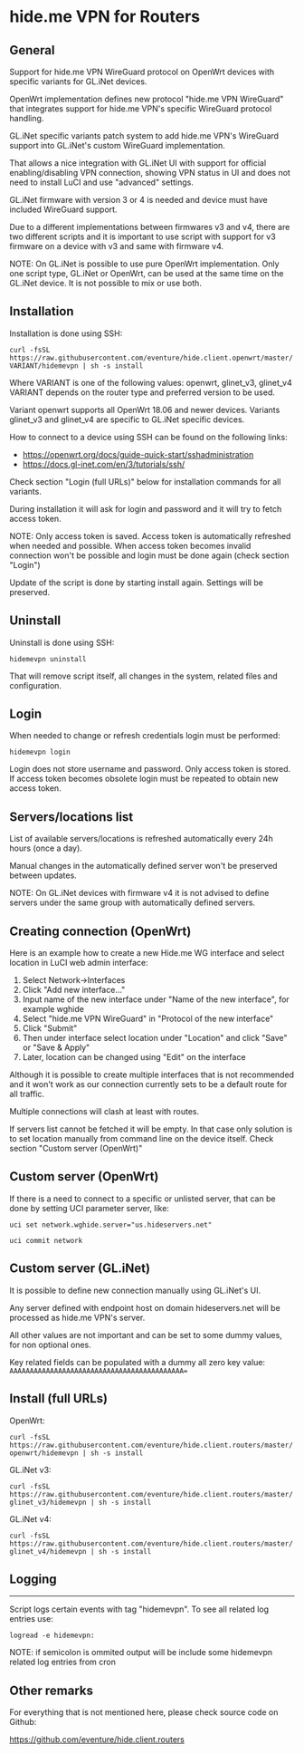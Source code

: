 # hide.me VPN for Routers

## General

Support for hide.me VPN WireGuard protocol on OpenWrt devices with specific variants for GL.iNet devices.

OpenWrt implementation defines new protocol "hide.me VPN WireGuard" that integrates support for hide.me VPN's specific WireGuard protocol handling.

GL.iNet specific variants patch system to add hide.me VPN's WireGuard support into GL.iNet's custom WireGuard implementation.

That allows a nice integration with GL.iNet UI with support for official enabling/disabling VPN connection, showing VPN status in UI and does not need to install LuCI and use "advanced" settings.

GL.iNet firmware with version 3 or 4 is needed and device must have included WireGuard support.

Due to a different implementations between firmwares v3 and v4, there are two different scripts and it is important to use script with support for v3 firmware on a device with v3 and same with firmware v4.

NOTE: On GL.iNet is possible to use pure OpenWrt implementation. Only one script type, GL.iNet or OpenWrt, can be used at the same time on the GL.iNet device. It is not possible to mix or use both.


## Installation

Installation is done using SSH:

```curl -fsSL https://raw.githubusercontent.com/eventure/hide.client.openwrt/master/VARIANT/hidemevpn | sh -s install```

Where VARIANT is one of the following values: openwrt, glinet_v3, glinet_v4 VARIANT depends on the router type and preferred version to be used.

Variant openwrt supports all OpenWrt 18.06 and newer devices. Variants glinet_v3 and glinet_v4 are specific to GL.iNet specific devices.

How to connect to a device using SSH can be found on the following links:

* https://openwrt.org/docs/guide-quick-start/sshadministration
* https://docs.gl-inet.com/en/3/tutorials/ssh/

Check section "Login (full URLs)" below for installation commands for all variants.

During installation it will ask for login and password and it will try to fetch access token.

NOTE: Only access token is saved. Access token is automatically refreshed when needed and possible. When access token becomes invalid connection won't be possible and login must be done again (check section "Login")

Update of the script is done by starting install again. Settings will be preserved.


## Uninstall

Uninstall is done using SSH:

`hidemevpn uninstall`

That will remove script itself, all changes in the system, related files and configuration.


## Login

When needed to change or refresh credentials login must be performed:

`hidemevpn login`

Login does not store username and password. Only access token is stored. If access token becomes obsolete login must be repeated to obtain new access token.


## Servers/locations list

List of available servers/locations is refreshed automatically every 24h hours (once a day).

Manual changes in the automatically defined server won't be preserved between updates.

NOTE: On GL.iNet devices with firmware v4 it is not advised to define servers under the same group with automatically defined servers.


## Creating connection (OpenWrt)

Here is an example how to create a new Hide.me WG interface and select location in LuCI web admin interface:
1. Select Network->Interfaces
2. Click "Add new interface..."
3. Input name of the new interface under "Name of the new interface", for example wghide
4. Select "hide.me VPN WireGuard" in "Protocol of the new interface"
5. Click "Submit"
6. Then under interface select location under "Location" and click "Save" or "Save & Apply"
7. Later, location can be changed using "Edit" on the interface

Although it is possible to create multiple interfaces that is not recommended and it won't work as our connection currently sets to be a default route for all traffic.

Multiple connections will clash at least with routes.

If servers list cannot be fetched it will be empty. In that case only solution is to set location manually from command line on  the device itself. Check section "Custom server (OpenWrt)"


## Custom server (OpenWrt)

If there is a need to connect to a specific or unlisted server, that can be done by setting UCI parameter server, like:

`uci set network.wghide.server="us.hideservers.net"`

`uci commit network`

## Custom server (GL.iNet)

It is possible to define new connection manually using GL.iNet's UI.

Any server defined with endpoint host on domain hideservers.net will be processed as hide.me VPN's server.

All other values are not important and can be set to some dummy values, for non optional ones.

Key related fields can be populated with a dummy all zero key value:
```AAAAAAAAAAAAAAAAAAAAAAAAAAAAAAAAAAAAAAAAAAA=```


## Install (full URLs)

OpenWrt:

```curl -fsSL https://raw.githubusercontent.com/eventure/hide.client.routers/master/openwrt/hidemevpn | sh -s install```

GL.iNet v3:

```curl -fsSL https://raw.githubusercontent.com/eventure/hide.client.routers/master/glinet_v3/hidemevpn | sh -s install```

GL.iNet v4:

```curl -fsSL https://raw.githubusercontent.com/eventure/hide.client.routers/master/glinet_v4/hidemevpn | sh -s install```


## Logging
-------

Script logs certain events with tag "hidemevpn".
To see all related log entries use:

`logread -e hidemevpn:`

NOTE: if semicolon is ommited output will be include some hidemevpn related 
log entries from cron


## Other remarks

For everything that is not mentioned here, please check source code on 
Github:

https://github.com/eventure/hide.client.routers
